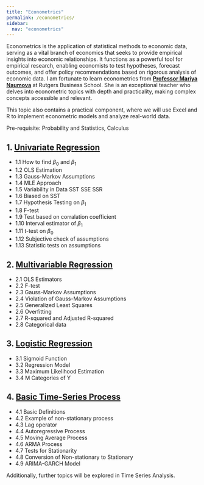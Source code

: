 ```yaml
---
title: "Econometrics"
permalink: /econometrics/
sidebar:
  nav: "econometrics"
---
```


Econometrics is the application of statistical methods to economic data, serving as a vital branch of economics that seeks to provide empirical insights into economic relationships. It functions as a powerful tool for empirical research, enabling economists to test hypotheses, forecast outcomes, and offer policy recommendations based on rigorous analysis of economic data.
I am fortunate to learn econometrics from **[Professor Mariya Naumova](https://www.business.rutgers.edu/faculty/mariya-naumova)** at Rutgers Business School. She is an exceptional teacher who delves into econometric topics with depth and practicality, making complex concepts accessible and relevant.

This topic also contains a practical component, where we will use Excel and R to implement econometric models and analyze real-world data.

Pre-requisite: Probability and Statistics, Calculus

## 1. [Univariate Regression](univariate-regression.md)

- 1.1 How to find $\beta_0$ and $\beta_1$
- 1.2 OLS Estimation
- 1.3 Gauss-Markov Assumptions
- 1.4 MLE Approach
- 1.5 Variability in Data SST SSE SSR
- 1.6 Biased on SST
- 1.7 Hypothesis Testing on $\beta_1$
- 1.8 F-test
- 1.9 Test based on corralation coefficient
- 1.10 Interval estimator of $\beta_1$
- 1.11 t-test on $\beta_0$
- 1.12 Subjective check of assumptions
- 1.13 Statistic tests on assumptions

## 2. [Multivariable Regression](multivariable-regression.md)

- 2.1 OLS Estimators
- 2.2 F-test
- 2.3 Gauss-Markov Assumptions
- 2.4 Violation of Gauss-Markov Assumptions
- 2.5 Generalized Least Squares
- 2.6 Overfitting
- 2.7 R-squared and Adjusted R-squared
- 2.8 Categorical data

## 3. [Logistic Regression](logistic-regression.md)

- 3.1 Sigmoid Function
- 3.2 Regression Model
- 3.3 Maximum Likelihood Estimation
- 3.4 M Categories of Y

## 4. [Basic Time-Series Process](basic-time-series-process.md)

- 4.1 Basic Definitions
- 4.2 Example of non-stationary process
- 4.3 Lag operator
- 4.4 Autoregressive Process
- 4.5 Moving Average Process
- 4.6 ARMA Process
- 4.7 Tests for Stationarity
- 4.8 Conversion of Non-stationary to Stationary
- 4.9 ARIMA-GARCH Model

Additionally, further topics will be explored in Time Series Analysis.


